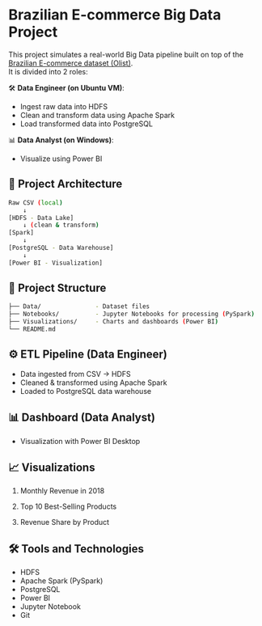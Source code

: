 # Brazilian E-commerce Big Data Project

This project simulates a real-world Big Data pipeline built on top of the [Brazilian E-commerce dataset (Olist)](https://www.kaggle.com/datasets/olistbr/brazilian-ecommerce).  
It is divided into 2 roles:

🛠 **Data Engineer (on Ubuntu VM)**: 
- Ingest raw data into HDFS
- Clean and transform data using Apache Spark
- Load transformed data into PostgreSQL

📊 **Data Analyst (on Windows)**: 
- Visualize using Power BI

## 🧱 Project Architecture

```bash
Raw CSV (local) 
    ↓
[HDFS - Data Lake] 
    ↓ (clean & transform)
[Spark] 
    ↓ 
[PostgreSQL - Data Warehouse] 
    ↓ 
[Power BI - Visualization]
```

## 📂 Project Structure
```bash
├── Data/               - Dataset files
├── Notebooks/          - Jupyter Notebooks for processing (PySpark)
├── Visualizations/     - Charts and dashboards (Power BI)
└── README.md           
```
## ⚙️ ETL Pipeline (Data Engineer)
- Data ingested from CSV → HDFS
- Cleaned & transformed using Apache Spark
- Loaded to PostgreSQL data warehouse
## 📊 Dashboard (Data Analyst)
- Visualization with Power BI Desktop

## 📈 Visualizations
1. Monthly Revenue in 2018

2. Top 10 Best-Selling Products

3. Revenue Share by Product

## 🛠️ Tools and Technologies
- HDFS
- Apache Spark (PySpark)
- PostgreSQL
- Power BI
- Jupyter Notebook
- Git
